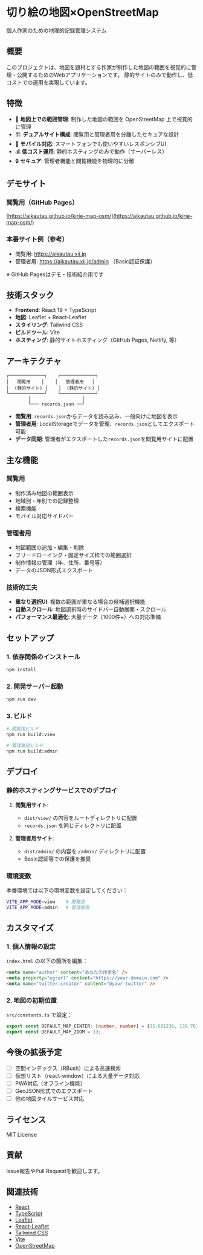 # 切り絵の地図×OpenStreetMap

個人作家のための地理的記録管理システム

## 概要

このプロジェクトは、地図を題材とする作家が制作した地図の範囲を視覚的に管理・公開するためのWebアプリケーションです。
静的サイトのみで動作し、低コストでの運用を実現しています。

## 特徴

- 📍 **地図上での範囲管理**: 制作した地図の範囲を OpenStreetMap 上で視覚的に管理
- 🏗️ **デュアルサイト構成**: 閲覧用と管理者用を分離したセキュアな設計
- 📱 **モバイル対応**: スマートフォンでも使いやすいレスポンシブUI
- 💰 **低コスト運用**: 静的ホスティングのみで動作（サーバーレス）
- 🔒 **セキュア**: 管理者機能と閲覧機能を物理的に分離

## デモサイト

### 閲覧用（GitHub Pages）
[https://aikautau.github.io/kirie-map-osm/](https://aikautau.github.io/kirie-map-osm/)

### 本番サイト例（参考）
- 閲覧用: https://aikautau.xii.jp
- 管理者用: https://aikautau.xii.jp/admin （Basic認証保護）

※ GitHub Pagesはデモ・技術紹介用です

## 技術スタック

- **Frontend**: React 19 + TypeScript
- **地図**: Leaflet + React-Leaflet
- **スタイリング**: Tailwind CSS
- **ビルドツール**: Vite
- **ホスティング**: 静的サイトホスティング（GitHub Pages, Netlify, 等）

## アーキテクチャ

```
┌─────────────┐    ┌─────────────┐
│   閲覧用    │    │   管理者用   │
│  (静的サイト) │    │  (静的サイト) │
└─────────────┘    └─────────────┘
        │                   │
        └─── records.json ──┘
```

- **閲覧用**: `records.json`からデータを読み込み、一般向けに地図を表示
- **管理者用**: LocalStorageでデータを管理、`records.json`としてエクスポート可能
- **データ同期**: 管理者がエクスポートした`records.json`を閲覧用サイトに配置

## 主な機能

### 閲覧用
- 制作済み地図の範囲表示
- 地域別・年別での記録整理
- 検索機能
- モバイル対応サイドバー

### 管理者用
- 地図範囲の追加・編集・削除
- フリードローイング・固定サイズ枠での範囲選択
- 制作情報の管理（年、住所、番号等）
- データのJSON形式エクスポート

### 技術的工夫
- **重なり選択UI**: 複数の範囲が重なる場合の候補選択機能
- **自動スクロール**: 地図選択時のサイドバー自動展開・スクロール
- **パフォーマンス最適化**: 大量データ（1000件+）への対応準備

## セットアップ

### 1. 依存関係のインストール
```bash
npm install
```

### 2. 開発サーバー起動
```bash
npm run dev
```

### 3. ビルド
```bash
# 閲覧用ビルド
npm run build:view

# 管理者用ビルド  
npm run build:admin
```

## デプロイ

### 静的ホスティングサービスでのデプロイ

1. **閲覧用サイト**:
   - `dist/view/` の内容をルートディレクトリに配置
   - `records.json` を同じディレクトリに配置

2. **管理者用サイト**:
   - `dist/admin/` の内容を `/admin/` ディレクトリに配置
   - Basic認証等での保護を推奨

### 環境変数

本番環境では以下の環境変数を設定してください：

```bash
VITE_APP_MODE=view    # 閲覧用
VITE_APP_MODE=admin   # 管理者用
```

## カスタマイズ

### 1. 個人情報の設定
`index.html` の以下の箇所を編集：
```html
<meta name="author" content="あなたの作家名" />
<meta property="og:url" content="https://your-domain.com" />
<meta name="twitter:creator" content="@your-twitter" />
```

### 2. 地図の初期位置
`src/constants.ts` で設定：
```typescript
export const DEFAULT_MAP_CENTER: [number, number] = [35.681236, 139.767125];
export const DEFAULT_MAP_ZOOM = 13;
```

## 今後の拡張予定

- [ ] 空間インデックス（RBush）による高速検索
- [ ] 仮想リスト（react-window）による大量データ対応
- [ ] PWA対応（オフライン機能）
- [ ] GeoJSON形式でのエクスポート
- [ ] 他の地図タイルサービス対応

## ライセンス

MIT License

## 貢献

Issue報告やPull Requestを歓迎します。

## 関連技術

- [React](https://reactjs.org/)
- [TypeScript](https://www.typescriptlang.org/)
- [Leaflet](https://leafletjs.com/)
- [React-Leaflet](https://react-leaflet.js.org/)
- [Tailwind CSS](https://tailwindcss.com/)
- [Vite](https://vitejs.dev/)
- [OpenStreetMap](https://www.openstreetmap.org/)
